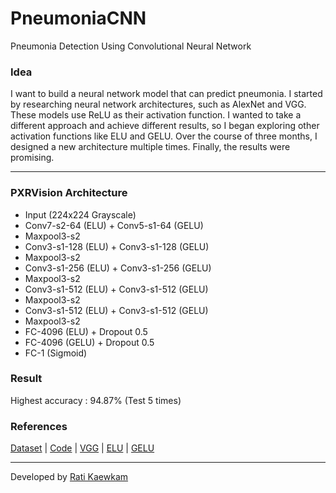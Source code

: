 # PneumoniaCNN
Pneumonia Detection Using Convolutional Neural Network

### Idea
I want to build a neural network model that can predict pneumonia. I started by researching neural network architectures, such as AlexNet and VGG. These models use ReLU as their activation function. I wanted to take a different approach and achieve different results, so I began exploring other activation functions like ELU and GELU. Over the course of three months, I designed a new architecture multiple times. Finally, the results were promising.

---

### PXRVision Architecture
- Input (224x224 Grayscale)
- Conv7-s2-64 (ELU) + Conv5-s1-64 (GELU)
- Maxpool3-s2
- Conv3-s1-128 (ELU) + Conv3-s1-128 (GELU)
- Maxpool3-s2
- Conv3-s1-256 (ELU) + Conv3-s1-256 (GELU)
- Maxpool3-s2
- Conv3-s1-512 (ELU) + Conv3-s1-512 (GELU)
- Maxpool3-s2
- Conv3-s1-512 (ELU) + Conv3-s1-512 (GELU)
- Maxpool3-s2
- FC-4096 (ELU) + Dropout 0.5
- FC-4096 (GELU) + Dropout 0.5
- FC-1 (Sigmoid)

### Result
Highest accuracy : 94.87% (Test 5 times)

### References
[Dataset](https://www.kaggle.com/datasets/paultimothymooney/chest-xray-pneumonia) | 
[Code](https://www.kaggle.com/code/madz2000/pneumonia-detection-using-cnn-92-6-accuracy) | 
[VGG](https://arxiv.org/pdf/1409.1556) | 
[ELU](https://arxiv.org/pdf/1511.07289) | 
[GELU](https://arxiv.org/pdf/1606.08415)

---

Developed by [Rati Kaewkam](https://github.com/ratikaewkam)